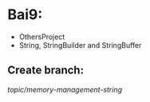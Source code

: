 # Bai9: 
- OthersProject
- String, StringBuilder and StringBuffer
## Create branch:
*topic/memory-management-string*
